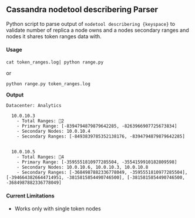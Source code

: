 ## Cassandra nodetool describering Parser

Python script to parse output of `nodetool describering {keyspace}` to validate number of replica a node owns and a nodes secondary ranges and nodes it shares token ranges data with.

#### Usage
```
cat token_ranges.log| python range.py
```
or
```
python range.py token_ranges.log
```


**Output**

```
Datacenter: Analytics

  10.0.10.3
	- Total Ranges: 2
	- Primary Range: [-8394794879879642285, -8263966907725673834]
	- Secondary Nodes: 10.0.10.4
	- Secondary Ranges: [-8493839785352138176, -8394794879879642285]

  
  10.0.10.5
	- Total Ranges: 4
	- Primary Range: [-3595551810977285504, -3554159910182809598]
	- Secondary Nodes: 10.0.10.6, 10.0.10.3, 10.0.10.8
	- Secondary Ranges: [-3684987882336778049, -3595551810977285504], [-3946643826644714951, -3815815854490746500], [-3815815854490746500, -3684987882336778049]

```

#### Current Limitations
- Works only with single token nodes